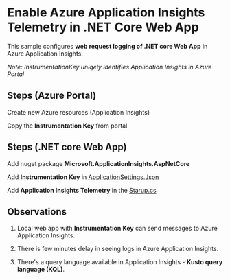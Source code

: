 # Enable Azure Application Insights Telemetry in .NET Core Web App

This sample configures **web request logging of .NET core Web App** in Azure Application Insights.

_Note: InstrumentationKey uniqely identifies Application Insights in Azure Portal_

## Steps (Azure Portal)
Create new Azure resources (Application Insights)

Copy the **Instrumentation Key** from portal 

## Steps (.NET core Web App)
Add nuget package **Microsoft.ApplicationInsights.AspNetCore**

Add **Instrumentation Key** in [ApplicationSettings.Json](https://github.com/nidhisht/AzureSamples/blob/328df6fbd0482f1a086d3ab857c3c728057c0ead/csharp_dotnetcore/03.webapp-appinsights/appsettings.json#L2)

Add **Application Insights Telemetry** in the [Starup.cs](https://github.com/nidhisht/AzureSamples/blob/4865ebf90752f4bde568819bd5ac6d26a3a3125a/csharp_dotnetcore/03.webapp-appinsights/Startup.cs#L33)

## Observations
1. Local web app with **Instrumentation Key** can send messages to Azure Application Insights.

2. There is few minutes delay in seeing logs in Azure Application Insights. 

3. There's a query language available in Application Insights - **Kusto query language (KQL)**.
